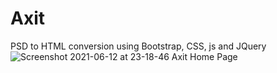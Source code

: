 # Axit
PSD to HTML conversion using Bootstrap, CSS, js and JQuery 
![Screenshot 2021-06-12 at 23-18-46 Axit Home Page](https://user-images.githubusercontent.com/52175323/121784322-32760500-cbd5-11eb-933c-37790a6d783a.png)
